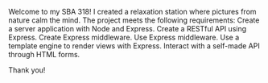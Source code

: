 Welcome to my SBA 318! I created a relaxation station where pictures from nature calm the mind. 
The project meets the following requirements: 
Create a server application with Node and Express.
Create a RESTful API using Express.
Create Express middleware.
Use Express middleware.
Use a template engine to render views with Express.
Interact with a self-made API through HTML forms.

Thank you! 